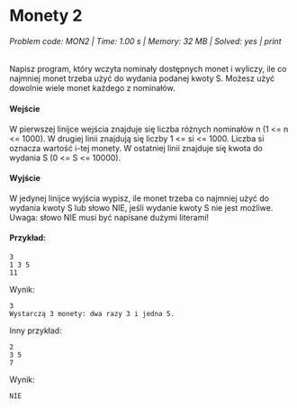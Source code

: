 # Monety 2
###### Problem code: MON2 \| Time: 1.00 s \| Memory: 32 MB \| Solved: yes \| print

Napisz program, który wczyta nominały dostępnych monet i wyliczy, ile co najmniej monet trzeba użyć do wydania podanej kwoty S. Możesz użyć dowolnie wiele monet każdego z nominałów.

#### Wejście
W pierwszej linijce wejścia znajduje się liczba różnych nominałów n (1 <= n <= 1000). W drugiej linii znajdują się liczby 1 <= si <= 1000. Liczba si oznacza wartość i-tej monety. W ostatniej linii znajduje się kwota do wydania S (0 <= S <= 10000).

#### Wyjście
W jedynej linijce wyjścia wypisz, ile monet trzeba co najmniej użyć do wydania kwoty S lub słowo NIE, jeśli wydanie kwoty S nie jest możliwe. Uwaga: słowo NIE musi być napisane dużymi literami!

#### Przykład:
```
3
1 3 5
11
```
Wynik:
```
3
Wystarczą 3 monety: dwa razy 3 i jedna 5.
```
Inny przykład:
```
2
3 5
7
```
Wynik:
```
NIE
```
